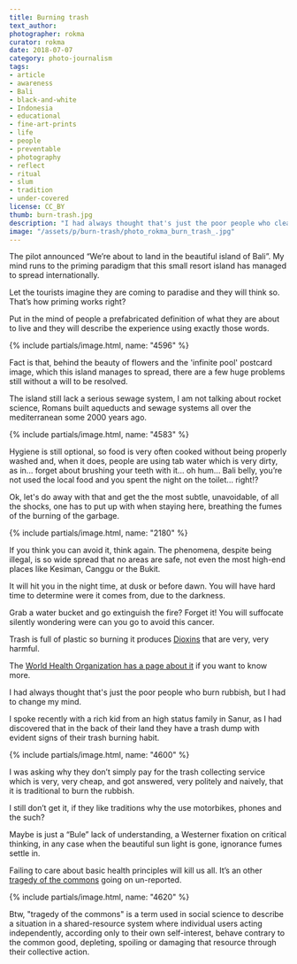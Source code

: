```yaml
---
title: Burning trash
text_author:
photographer: rokma
curator: rokma
date: 2018-07-07
category: photo-journalism
tags:
- article
- awareness
- Bali
- black-and-white
- Indonesia
- educational
- fine-art-prints
- life
- people
- preventable
- photography
- reflect
- ritual
- slum
- tradition
- under-covered
license: CC_BY
thumb: burn-trash.jpg
description: "I had always thought that's just the poor people who clean their yard by burning the rubbish, but I had to change my mind. I spoke recently with a rich kid from an high status family in Sanur, as I had discovered that in the back of their land they have a trash dump with evident signs of their trash burning habit."
image: "/assets/p/burn-trash/photo_rokma_burn_trash_.jpg"
---
```


The pilot announced “We’re about to land in the beautiful island of Bali”. My mind runs to the priming paradigm that this small resort island has managed to spread internationally.

Let the tourists imagine they are coming to paradise and they will think so. That’s how priming works right?

Put in the mind of people a prefabricated definition of what they are about to live and they will describe the experience using exactly those words.

{% include partials/image.html, name: "4596" %}

Fact is that, behind the beauty of flowers and the 'infinite pool' postcard image, which this island manages to spread, there are a few huge problems still without a will to be resolved.

The island still lack a serious sewage system, I am not talking about rocket science, Romans built aqueducts and sewage systems all over the mediterranean some 2000 years ago.

{% include partials/image.html, name: "4583" %}

Hygiene is still optional, so food is very often cooked without being properly washed and, when it does, people are using tab water which is very dirty, as in... forget about brushing your teeth with it... oh hum... Bali belly, you’re not used the local food and you spent the night on the toilet... right!?

Ok, let's do away with that and get the the most subtle, unavoidable, of all the shocks, one has to put up with when staying here, breathing the fumes of the burning of the garbage.


{% include partials/image.html, name: "2180" %}

If you think you can avoid it, think again. The phenomena, despite being illegal, is so wide spread that no areas are safe, not even the most high-end places like Kesiman, Canggu or the Bukit.

It will hit you in the night time, at dusk or before dawn. You will have hard time to determine were it comes from, due to the darkness.

Grab a water bucket and go extinguish the fire? Forget it! You will suffocate silently wondering were can you go to avoid this cancer.

Trash is full of plastic so burning it produces [Dioxins](https://en.wikipedia.org/wiki/Dioxins_and_dioxin-like_compounds) that are very, very harmful.

The [World Health Organization has a page about it](http://www.who.int/news-room/fact-sheets/detail/dioxins-and-their-effects-on-human-health) if you want to know more.

I had always thought that's just the poor people who burn rubbish, but I had to change my mind.

I spoke recently with a rich kid from an high status family in Sanur, as I had discovered that in the back of their land they have a trash dump with evident signs of their trash burning habit.

{% include partials/image.html, name: "4600" %}

I was asking why they don’t simply pay for the trash collecting service which is very, very cheap, and got answered, very politely and naively, that it is traditional to burn the rubbish.

I still don’t get it, if they like traditions why the use motorbikes, phones and the such?

Maybe is just a “Bule” lack of understanding, a Westerner fixation on critical thinking, in any case when the beautiful sun light is gone, ignorance fumes settle in.

Failing to care about basic health principles will kill us all. It’s an other [tragedy of the commons](https://en.wikipedia.org/wiki/Tragedy_of_the_commons) going on un-reported.

{% include partials/image.html, name: "4620" %}

Btw, "tragedy of the commons" is a term used in social science to describe a situation in a shared-resource system where individual users acting independently, according only to their own self-interest, behave contrary to the common good, depleting, spoiling or damaging that resource through their collective action.
